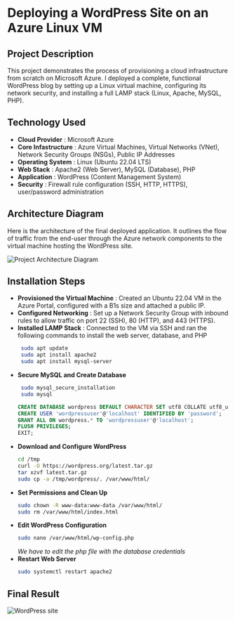 # Deploying a WordPress Site on an Azure Linux VM

## Project Description


This project demonstrates the process of provisioning a cloud infrastructure from scratch on Microsoft Azure. I deployed a complete, functional WordPress blog by setting up a Linux virtual machine, configuring its network security, and installing a full LAMP stack (Linux, Apache, MySQL, PHP).

## Technology Used

- **Cloud Provider** : Microsoft Azure
- **Core Infastructure** : Azure Virtual Machines, Virtual Networks (VNet), Network Security Groups (NSGs), Public IP Addresses
- **Operating System** : Linux (Ubuntu 22.04 LTS)
- **Web Stack** : Apache2 (Web Server), MySQL (Database), PHP
- **Application** : WordPress (Content Management System)
- **Security** : Firewall rule configuration (SSH, HTTP, HTTPS), user/password administration

## Architecture Diagram
Here is the architecture of the final deployed application. It outlines the flow of traffic from the end-user through the Azure network components to the virtual machine hosting the WordPress site.

![Project Architecture Diagram](link)

## Installation Steps

- **Provisioned the Virtual Machine** : Created an Ubuntu 22.04 VM in the Azure Portal, configured with a B1s size and attached a public IP.
- **Configured Networking** : Set up a Network Security Group with inbound rules to allow traffic on port 22 (SSH), 80 (HTTP), and 443 (HTTPS).
- **Installed LAMP Stack** : Connected to the VM via SSH and ran the following commands to install the web server, database, and PHP
   ```bash
    sudo apt update
    sudo apt install apache2
    sudo apt install mysql-server
   ```
- **Secure MySQL and Create Database**
   ```bash
    sudo mysql_secure_installation
    sudo mysql
   ```
   ```sql
   CREATE DATABASE wordpress DEFAULT CHARACTER SET utf8 COLLATE utf8_unicode_ci;
   CREATE USER 'wordpressuser'@'localhost' IDENTIFIED BY 'password';
   GRANT ALL ON wordpress.* TO 'wordpressuser'@'localhost';
   FLUSH PRIVILEGES;
   EXIT;
   ```
- **Download and Configure WordPress**
  ```bash
  cd /tmp
  curl -O https://wordpress.org/latest.tar.gz
  tar xzvf latest.tar.gz
  sudo cp -a /tmp/wordpress/. /var/www/html/
  ```
- **Set Permissions and Clean Up**
  ```bash
  sudo chown -R www-data:www-data /var/www/html/
  sudo rm /var/www/html/index.html
  ```
- **Edit WordPress Configuration**
  ```bash
  sudo nano /var/www/html/wp-config.php
  ```
  *We have to edit the php file with the database credentials*
- **Restart Web Server**
  ```bash
  sudo systemctl restart apache2
  ```

## Final Result
![WordPress site](link)
